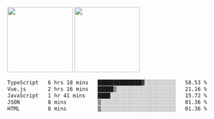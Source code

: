 <img src="https://github-readme-stats.vercel.app/api?username=Dream4ever&count_private=true&show_icons=true&theme=tokyonight" height="150" /> <img src="https://github-readme-stats.vercel.app/api/top-langs/?username=Dream4ever&count_private=true&show_icons=true&theme=tokyonight&langs_count=5&layout=compact" height="150" />

<!--START_SECTION:waka-->

```txt
TypeScript   6 hrs 18 mins   ██████████████▓░░░░░░░░░░   58.53 %
Vue.js       2 hrs 16 mins   █████▒░░░░░░░░░░░░░░░░░░░   21.16 %
JavaScript   1 hr 41 mins    ████░░░░░░░░░░░░░░░░░░░░░   15.72 %
JSON         8 mins          ▒░░░░░░░░░░░░░░░░░░░░░░░░   01.36 %
HTML         8 mins          ▒░░░░░░░░░░░░░░░░░░░░░░░░   01.36 %
```

<!--END_SECTION:waka-->
